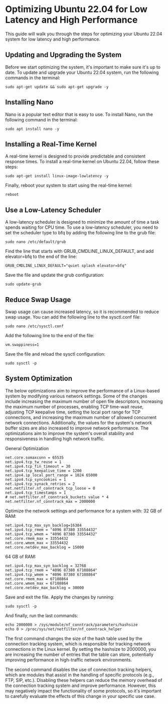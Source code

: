 # Optimizing Ubuntu 22.04 for Low Latency and High Performance

This guide will walk you through the steps for optimizing your Ubuntu 22.04 system for low latency and high performance.

## Updating and Upgrading the System
Before we start optimizing the system, it's important to make sure it's up to date. To update and upgrade your Ubuntu 22.04 system, run the following commands in the terminal:
```
sudo apt-get update && sudo apt-get upgrade -y
```

## Installing Nano
Nano is a popular text editor that is easy to use. To install Nano, run the following command in the terminal:
```
sudo apt install nano -y
```

## Installing a Real-Time Kernel
A real-time kernel is designed to provide predictable and consistent response times. To install a real-time kernel on Ubuntu 22.04, follow these steps:
```
sudo apt-get install linux-image-lowlatency -y
```
Finally, reboot your system to start using the real-time kernel:
```
reboot
```

## Use a Low-Latency Scheduler
A low-latency scheduler is designed to minimize the amount of time a task spends waiting for CPU time.
To use a low-latency scheduler, you need to set the scheduler type to bfq by adding the following line to the grub file:
```
sudo nano /etc/default/grub
```

Find the line that starts with GRUB_CMDLINE_LINUX_DEFAULT, and add elevator=bfq to the end of the line:
```
GRUB_CMDLINE_LINUX_DEFAULT="quiet splash elevator=bfq"
```

Save the file and update the grub configuration:
```
sudo update-grub
```

## Reduce Swap Usage
Swap usage can cause increased latency, so it is recommended to reduce swap usage. You can add the following line to the sysctl.conf file:
```
sudo nano /etc/sysctl.conf
```
Add the following line to the end of the file:
```
vm.swappiness=1
```
Save the file and reload the sysctl configuration:
```
sudo sysctl -p
```

## System Optimization

The below optimizations aim to improve the performance of a Linux-based system by modifying various network settings. Some of the changes include increasing the maximum number of open file descriptors, increasing the maximum number of processes, enabling TCP time-wait reuse, adjusting TCP keepalive time, setting the local port range for TCP connections, and increasing the maximum number of allowed concurrent network connections. Additionally, the values for the system's network buffer sizes are also increased to improve network performance. The optimizations aim to improve the system's overall stability and responsiveness in handling high network traffic.

General Optimization
```
net.core.somaxconn = 65535
net.ipv4.tcp_tw_reuse = 1
net.ipv4.tcp_fin_timeout = 30
net.ipv4.tcp_keepalive_time = 1200
net.ipv4.ip_local_port_range = 1024 65000
net.ipv4.tcp_syncookies = 1
net.ipv4.tcp_synack_retries = 2
net.netfilter.nf_conntrack_tcp_loose = 0 
net.ipv4.tcp_timestamps = 1
# net.netfilter.nf_conntrack_buckets value * 4
net.netfilter.nf_conntrack_max = 2000000
```
Optimize the network settings and performance for a system with:
32 GB of RAM:
```
net.ipv4.tcp_max_syn_backlog=16384
net.ipv4.tcp_rmem = "4096 87380 33554432"
net.ipv4.tcp_wmem = "4096 87380 33554432"
net.core.rmem_max = 33554432
net.core.wmem_max = 33554432
net.core.netdev_max_backlog = 15000
```
64 GB of RAM:
```
net.ipv4.tcp_max_syn_backlog = 32768
net.ipv4.tcp_rmem = "4096 87380 67108864"
net.ipv4.tcp_wmem = "4096 87380 67108864"
net.core.rmem_max = 67108864
net.core.wmem_max = 67108864
net.core.netdev_max_backlog = 30000
```
Save and exit the file.
Apply the changes by running:
```
sudo sysctl -p
```
And finally, run the last commands:
```
echo 2000000 > /sys/module/nf_conntrack/parameters/hashsize
echo 0 > /proc/sys/net/netfilter/nf_conntrack_helper
```
The first command changes the size of the hash table used by the connection tracking system, which is responsible for tracking network connections in the Linux kernel. By setting the hashsize to 2000000, you are increasing the number of entries that the table can store, potentially improving performance in high-traffic network environments.

The second command disables the use of connection tracking helpers, which are modules that assist in the handling of specific protocols (e.g., FTP, SIP, etc.). Disabling these helpers can reduce the memory overhead of the connection tracking system and improve performance. However, this may negatively impact the functionality of some protocols, so it's important to carefully evaluate the effects of this change in your specific use case.
